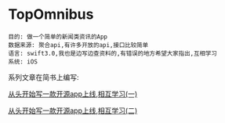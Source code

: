 # TopOmnibus
    目的: 做一个简单的新闻类资讯的App
    数据来源: 聚合api,有许多开放的api,接口比较简单  
    语言: swift3.0,我也是边写边查资料的,有错误的地方希望大家指出,互相学习
    系统: iOS

系列文章在简书上编写:

   [从头开始写一款开源app上线,相互学习(一)](http://www.jianshu.com/p/ce07d29ee7f0)
    
   [从头开始写一款开源app上线,相互学习(二)](http://www.jianshu.com/p/4e5f5a67c6b3)

